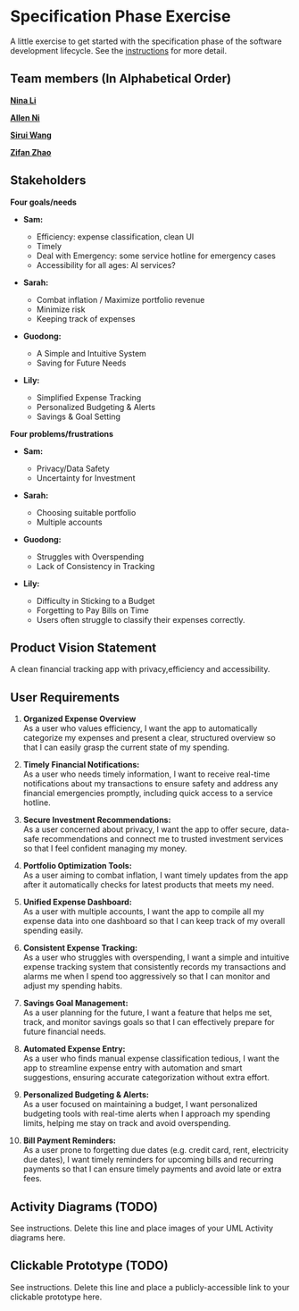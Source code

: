 # Specification Phase Exercise

A little exercise to get started with the specification phase of the software development lifecycle. See the [instructions](instructions.md) for more detail.

## Team members (In Alphabetical Order)

[**Nina Li**](https://github.com/nina-jsl/)

[**Allen Ni**](https://github.com/AllenNi66/)  

[**Sirui Wang**](https://github.com/siruiii/) 

[**Zifan Zhao**](https://github.com/Exiam6/)

## Stakeholders

**Four goals/needs**

- **Sam:**
  - Efficiency: expense classification, clean UI
  - Timely
  - Deal with Emergency: some service hotline for emergency cases
  - Accessibility for all ages: AI services?

- **Sarah:**
  - Combat inflation / Maximize portfolio revenue
  - Minimize risk
  - Keeping track of expenses

- **Guodong:**
  - A Simple and Intuitive System
  - Saving for Future Needs

- **Lily:**
  - Simplified Expense Tracking
  - Personalized Budgeting & Alerts
  - Savings & Goal Setting

**Four problems/frustrations**

- **Sam:**
  - Privacy/Data Safety
  - Uncertainty for Investment

- **Sarah:**
  - Choosing suitable portfolio
  - Multiple accounts

- **Guodong:**
  - Struggles with Overspending
  - Lack of Consistency in Tracking

- **Lily:**
  - Difficulty in Sticking to a Budget
  - Forgetting to Pay Bills on Time
  - Users often struggle to classify their expenses correctly.

## Product Vision Statement

A clean financial tracking app with privacy,efficiency and accessibility.

## User Requirements

1. **Organized Expense Overview**  
   As a user who values efficiency, I want the app to automatically categorize my expenses and present a clear, structured overview so that I can easily grasp the current state of my spending.

2. **Timely Financial Notifications:**  
   As a user who needs timely information, I want to receive real-time notifications about my transactions to ensure safety and address any financial emergencies promptly, including quick access to a service hotline.

3. **Secure Investment Recommendations:**  
   As a user concerned about privacy, I want the app to offer secure, data-safe recommendations and connect me to trusted investment services so that I feel confident managing my money.

4. **Portfolio Optimization Tools:**  
   As a user aiming to combat inflation, I want timely updates from the app after it automatically checks for latest products that meets my need.

5. **Unified Expense Dashboard:**  
   As a user with multiple accounts, I want the app to compile all my expense data into one dashboard so that I can keep track of my overall spending easily.

6. **Consistent Expense Tracking:**  
   As a user who struggles with overspending, I want a simple and intuitive expense tracking system that consistently records my transactions and alarms me when I spend too aggressively so that I can monitor and adjust my spending habits.

7. **Savings Goal Management:**  
   As a user planning for the future, I want a feature that helps me set, track, and monitor savings goals so that I can effectively prepare for future financial needs.

8. **Automated Expense Entry:**  
   As a user who finds manual expense classification tedious, I want the app to streamline expense entry with automation and smart suggestions, ensuring accurate categorization without extra effort.

9. **Personalized Budgeting & Alerts:**  
   As a user focused on maintaining a budget, I want personalized budgeting tools with real-time alerts when I approach my spending limits, helping me stay on track and avoid overspending.

10. **Bill Payment Reminders:**  
    As a user prone to forgetting due dates (e.g. credit card, rent, electricity due dates), I want timely reminders for upcoming bills and recurring payments so that I can ensure timely payments and avoid late or extra fees.

## Activity Diagrams (TODO)

See instructions. Delete this line and place images of your UML Activity diagrams here.

## Clickable Prototype (TODO)

See instructions. Delete this line and place a publicly-accessible link to your clickable prototype here.